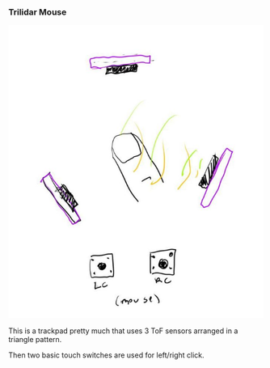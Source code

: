 ### Trilidar Mouse

<img src="./trilidar-mouse-concept.JPG"/>

This is a trackpad pretty much that uses 3 ToF sensors arranged in a triangle pattern.

Then two basic touch switches are used for left/right click.
